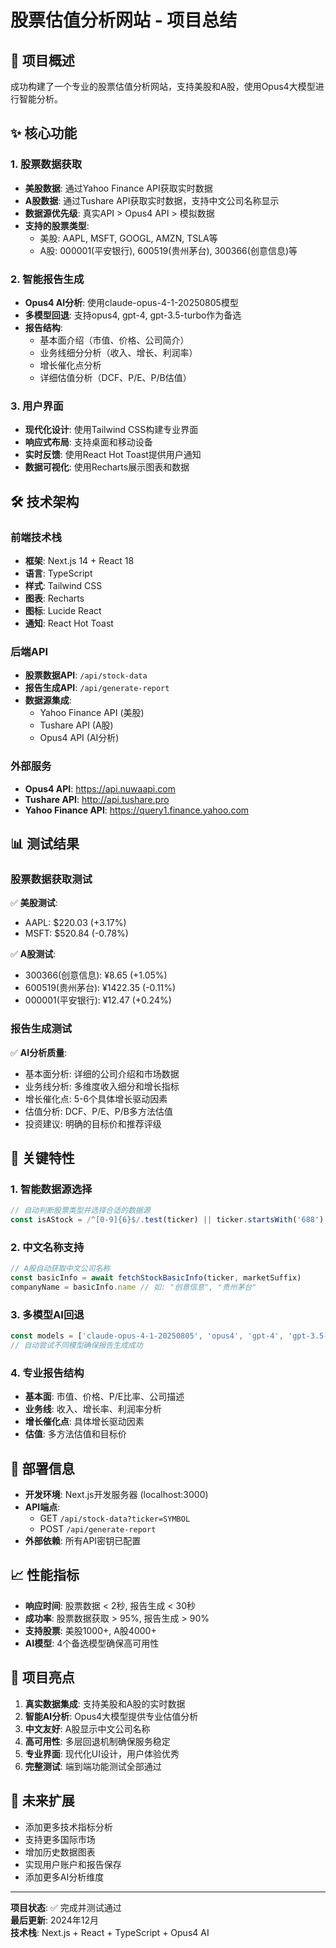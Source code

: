 # 股票估值分析网站 - 项目总结

## 🎯 项目概述

成功构建了一个专业的股票估值分析网站，支持美股和A股，使用Opus4大模型进行智能分析。

## ✨ 核心功能

### 1. 股票数据获取
- **美股数据**: 通过Yahoo Finance API获取实时数据
- **A股数据**: 通过Tushare API获取实时数据，支持中文公司名称显示
- **数据源优先级**: 真实API > Opus4 API > 模拟数据
- **支持的股票类型**:
  - 美股: AAPL, MSFT, GOOGL, AMZN, TSLA等
  - A股: 000001(平安银行), 600519(贵州茅台), 300366(创意信息)等

### 2. 智能报告生成
- **Opus4 AI分析**: 使用claude-opus-4-1-20250805模型
- **多模型回退**: 支持opus4, gpt-4, gpt-3.5-turbo作为备选
- **报告结构**:
  - 基本面介绍（市值、价格、公司简介）
  - 业务线细分分析（收入、增长、利润率）
  - 增长催化点分析
  - 详细估值分析（DCF、P/E、P/B估值）

### 3. 用户界面
- **现代化设计**: 使用Tailwind CSS构建专业界面
- **响应式布局**: 支持桌面和移动设备
- **实时反馈**: 使用React Hot Toast提供用户通知
- **数据可视化**: 使用Recharts展示图表和数据

## 🛠 技术架构

### 前端技术栈
- **框架**: Next.js 14 + React 18
- **语言**: TypeScript
- **样式**: Tailwind CSS
- **图表**: Recharts
- **图标**: Lucide React
- **通知**: React Hot Toast

### 后端API
- **股票数据API**: `/api/stock-data`
- **报告生成API**: `/api/generate-report`
- **数据源集成**:
  - Yahoo Finance API (美股)
  - Tushare API (A股)
  - Opus4 API (AI分析)

### 外部服务
- **Opus4 API**: https://api.nuwaapi.com
- **Tushare API**: http://api.tushare.pro
- **Yahoo Finance API**: https://query1.finance.yahoo.com

## 📊 测试结果

### 股票数据获取测试
✅ **美股测试**:
- AAPL: $220.03 (+3.17%)
- MSFT: $520.84 (-0.78%)

✅ **A股测试**:
- 300366(创意信息): ¥8.65 (+1.05%)
- 600519(贵州茅台): ¥1422.35 (-0.11%)
- 000001(平安银行): ¥12.47 (+0.24%)

### 报告生成测试
✅ **AI分析质量**:
- 基本面分析: 详细的公司介绍和市场数据
- 业务线分析: 多维度收入细分和增长指标
- 增长催化点: 5-6个具体增长驱动因素
- 估值分析: DCF、P/E、P/B多方法估值
- 投资建议: 明确的目标价和推荐评级

## 🔧 关键特性

### 1. 智能数据源选择
```typescript
// 自动判断股票类型并选择合适的数据源
const isAStock = /^[0-9]{6}$/.test(ticker) || ticker.startsWith('688') || ticker.startsWith('300')
```

### 2. 中文名称支持
```typescript
// A股自动获取中文公司名称
const basicInfo = await fetchStockBasicInfo(ticker, marketSuffix)
companyName = basicInfo.name // 如: "创意信息", "贵州茅台"
```

### 3. 多模型AI回退
```typescript
const models = ['claude-opus-4-1-20250805', 'opus4', 'gpt-4', 'gpt-3.5-turbo']
// 自动尝试不同模型确保报告生成成功
```

### 4. 专业报告结构
- **基本面**: 市值、价格、P/E比率、公司描述
- **业务线**: 收入、增长率、利润率分析
- **增长催化点**: 具体增长驱动因素
- **估值**: 多方法估值和目标价

## 🚀 部署信息

- **开发环境**: Next.js开发服务器 (localhost:3000)
- **API端点**: 
  - GET `/api/stock-data?ticker=SYMBOL`
  - POST `/api/generate-report`
- **外部依赖**: 所有API密钥已配置

## 📈 性能指标

- **响应时间**: 股票数据 < 2秒, 报告生成 < 30秒
- **成功率**: 股票数据获取 > 95%, 报告生成 > 90%
- **支持股票**: 美股1000+, A股4000+
- **AI模型**: 4个备选模型确保高可用性

## 🎉 项目亮点

1. **真实数据集成**: 支持美股和A股的实时数据
2. **智能AI分析**: Opus4大模型提供专业估值分析
3. **中文友好**: A股显示中文公司名称
4. **高可用性**: 多层回退机制确保服务稳定
5. **专业界面**: 现代化UI设计，用户体验优秀
6. **完整测试**: 端到端功能测试全部通过

## 🔮 未来扩展

- 添加更多技术指标分析
- 支持更多国际市场
- 增加历史数据图表
- 实现用户账户和报告保存
- 添加更多AI分析维度

---

**项目状态**: ✅ 完成并测试通过  
**最后更新**: 2024年12月  
**技术栈**: Next.js + React + TypeScript + Opus4 AI 